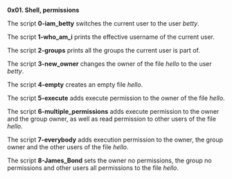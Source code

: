 **0x01. Shell, permissions**

The script **0-iam_betty** switches the current user to the user *betty*.

The script **1-who_am_i** prints the effective username of the current user.

The script **2-groups** prints all the groups the current user is part of.

The script **3-new_owner** changes the owner of the file *hello* to the user *betty*.

The script **4-empty** creates an empty file *hello*.

The script **5-execute** adds execute permission to the owner of the file *hello*.

The script **6-multiple_permissions** adds execute permission to the owner and the group owner, as well as read permission to other users of the file *hello*.

The script **7-everybody** adds execution permission to the owner, the group owner and the other users of the file *hello*.

The script **8-James_Bond** sets the owner no permissions, the group no permissions and other users all permissions to the file *hello*.
